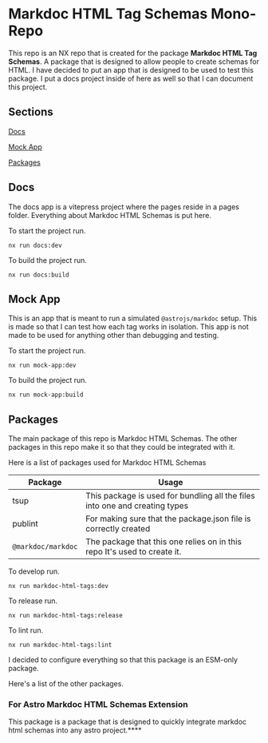 # Markdoc HTML Tag Schemas Mono-Repo

This repo is an NX repo that is created for the package **Markdoc HTML Tag Schemas**.
A package that is designed to allow people to create schemas for HTML.
I have decided to put an app that is designed to be used to test this package.
I put a docs project inside of here as well so that I can document this project.

## Sections

[Docs](#docs)

[Mock App](#mock-app)

[Packages](#packages)

## Docs

The docs app is a vitepress project where the pages reside in a pages folder.
Everything about Markdoc HTML Schemas is put here.

To start the project run.

```shell
nx run docs:dev
```

To build the project run.

```shell
nx run docs:build
```

## Mock App

This is an app that is meant to run a simulated `@astrojs/markdoc` setup.
This is made so that I can test how each tag works in isolation. This app
is not made to be used for anything other than debugging and testing.

To start the project run.

```shell
nx run mock-app:dev
```

To build the project run.

```shell
nx run mock-app:build
```

## Packages

The main package of this repo is Markdoc HTML Schemas.
The other packages in this repo make it so that they could be integrated with it.

Here is a list of packages used for Markdoc HTML Schemas

| Package            | Usage                                                                       |
| ------------------ | --------------------------------------------------------------------------- |
| tsup               | This package is used for bundling all the files into one and creating types |
| publint            | For making sure that the package.json file is correctly created             |
| `@markdoc/markdoc` | The package that this one relies on in this repo It's used to create it.    |

To develop run.

```shell
nx run markdoc-html-tags:dev
```

To release run.

```shell
nx run markdoc-html-tags:release
```

To lint run.

```shell
nx run markdoc-html-tags:lint
```

I decided to configure everything so that this package is an ESM-only package.

Here's a list of the other packages.

### For Astro Markdoc HTML Schemas Extension

This package is a package that is designed to quickly integrate markdoc html schemas into any astro project.****
